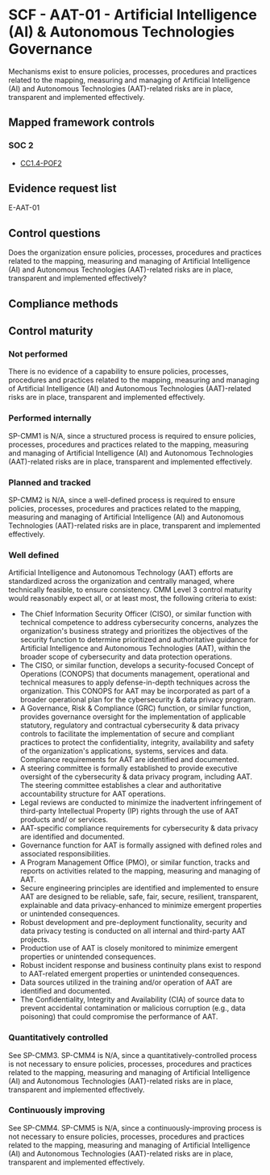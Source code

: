 # SCF - AAT-01 - Artificial Intelligence (AI) & Autonomous Technologies Governance
Mechanisms exist to ensure policies, processes, procedures and practices related to the mapping, measuring and managing of Artificial Intelligence (AI) and Autonomous Technologies (AAT)-related risks are in place, transparent and implemented effectively.
## Mapped framework controls
### SOC 2
- [CC1.4-POF2](../soc2/cc14-pof2.md)

## Evidence request list
E-AAT-01

## Control questions
Does the organization ensure policies, processes, procedures and practices related to the mapping, measuring and managing of Artificial Intelligence (AI) and Autonomous Technologies (AAT)-related risks are in place, transparent and implemented effectively?

## Compliance methods


## Control maturity
### Not performed
There is no evidence of a capability to ensure policies, processes, procedures and practices related to the mapping, measuring and managing of Artificial Intelligence (AI) and Autonomous Technologies (AAT)-related risks are in place, transparent and implemented effectively.

### Performed internally
SP-CMM1 is N/A, since a structured process is required to ensure policies, processes, procedures and practices related to the mapping, measuring and managing of Artificial Intelligence (AI) and Autonomous Technologies (AAT)-related risks are in place, transparent and implemented effectively.

### Planned and tracked
SP-CMM2 is N/A, since a well-defined process is required to ensure policies, processes, procedures and practices related to the mapping, measuring and managing of Artificial Intelligence (AI) and Autonomous Technologies (AAT)-related risks are in place, transparent and implemented effectively.

### Well defined
Artificial Intelligence and Autonomous Technology (AAT) efforts are standardized across the organization and centrally managed, where technically feasible, to ensure consistency. CMM Level 3 control maturity would reasonably expect all, or at least most, the following criteria to exist:
- The Chief Information Security Officer (CISO), or similar function with technical competence to address cybersecurity concerns, analyzes the organization's business strategy and prioritizes the objectives of the security function to determine prioritized and authoritative guidance for Artificial Intelligence and Autonomous Technologies (AAT), within the broader scope of cybersecurity and data protection operations.
- The CISO, or similar function, develops a security-focused Concept of Operations (CONOPS) that documents management, operational and technical measures to apply defense-in-depth techniques across the organization. This CONOPS for AAT may be incorporated as part of a broader operational plan for the cybersecurity & data privacy program.
- A Governance, Risk & Compliance (GRC) function, or similar function, provides governance oversight for the implementation of applicable statutory, regulatory and contractual cybersecurity & data privacy controls to facilitate the implementation of secure and compliant practices to protect the confidentiality, integrity, availability and safety of the organization's applications, systems, services and data. Compliance requirements for AAT are identified and documented.
- A steering committee is formally established to provide executive oversight of the cybersecurity & data privacy program, including AAT. The steering committee establishes a clear and authoritative accountability structure for AAT operations.
- Legal reviews are conducted to minimize the inadvertent infringement of third-party Intellectual Property (IP) rights through the use of AAT products and/ or services.
- AAT-specific compliance requirements for cybersecurity & data privacy are identified and documented.
- Governance function for AAT is formally assigned with defined roles and associated responsibilities.
- A Program Management Office (PMO), or similar function, tracks and reports on activities related to the mapping, measuring and managing of AAT.
- Secure engineering principles are identified and implemented to ensure AAT are designed to be reliable, safe, fair, secure, resilient, transparent, explainable and data privacy-enhanced to minimize emergent properties or unintended consequences.
- Robust development and pre-deployment functionality, security and data privacy testing is conducted on all internal and third-party AAT projects.
- Production use of AAT is closely monitored to minimize emergent properties or unintended consequences.
- Robust incident response and business continuity plans exist to respond to AAT-related emergent properties or unintended consequences.
- Data sources utilized in the training and/or operation of AAT are identified and documented.
- The Confidentiality, Integrity and Availability (CIA) of source data to prevent accidental contamination or malicious corruption (e.g., data poisoning) that could compromise the performance of AAT.


### Quantitatively controlled
See SP-CMM3. SP-CMM4 is N/A, since a quantitatively-controlled process is not necessary to ensure policies, processes, procedures and practices related to the mapping, measuring and managing of Artificial Intelligence (AI) and Autonomous Technologies (AAT)-related risks are in place, transparent and implemented effectively.

### Continuously improving
See SP-CMM4. SP-CMM5 is N/A, since a continuously-improving process is not necessary to ensure policies, processes, procedures and practices related to the mapping, measuring and managing of Artificial Intelligence (AI) and Autonomous Technologies (AAT)-related risks are in place, transparent and implemented effectively.
